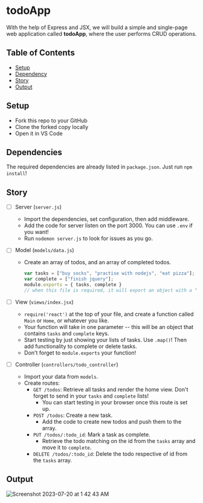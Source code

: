 # todoApp

With the help of Express and JSX, we will build a simple and single-page web application called **todoApp**, where the user performs CRUD operations. 

## Table of Contents 

* [Setup](#Setup)
* [Dependency](#Dependency)
* [Story](#Story)
* [Output](#Output)

## Setup 

- Fork this repo to your GitHub
- Clone the forked copy locally
- Open it in VS Code
  
## Dependencies 

The required dependencies are already listed in `package.json`. Just run `npm install`!

## Story

- [ ] Server (`server.js`)

  - Import the dependencies, set configuration, then add middleware.
  - Add the code for server listen on the port 3000. You can use `.env` if you want!
  - Run `nodemon server.js` to look for issues as you go.
     
- [ ] Model (`models/data.js`)

  - Create an array of todos, and an array of completed todos.
      
    ```js
    var tasks = ["buy socks", "practise with nodejs", "eat pizza"];
    var complete = ["finish jquery"];
    module.exports = { tasks, complete }
    // when this file is required, it will export an object with a "tasks" key and a "complete" key
    ```

- [ ] View (`views/index.jsx`)

   - `require('react')` at the top of your file, and create a function called `Main` or `Home`, or whatever you like.
   - Your function will take in one parameter -- this will be an object that contains `tasks` and `complete` keys.
   - Start testing by just showing your lists of tasks. Use `.map()`! Then add functionality to complete or delete tasks. 
   - Don't forget to `module.exports` your function!
      
- [ ] Controller (`controllers/todo_controller`)

   - Import your data from `models`.
   - Create routes:
      - `GET /todos`: Retrieve all tasks and render the home view. Don't forget to send in your `tasks` and `complete` lists!
        - You can start testing in your browser once this route is set up.
      - `POST /todos`: Create a new task.
        - Add the code to create new  todos and push them to the array.
      - `PUT /todos/:todo_id`: Mark a task as complete. 
        - Retrieve the todo matching on the id from the `tasks` array and move it to `complete`.
      - `DELETE /todos/:todo_id`: Delete the todo respective of id from the `tasks` array.

## Output 

![Screenshot 2023-07-20 at 1 42 43 AM](https://github.com/CodeSTACKE/todoApp/assets/48188772/ba2f045e-ce2e-4ae8-9b75-224a018a5118)





      
       








